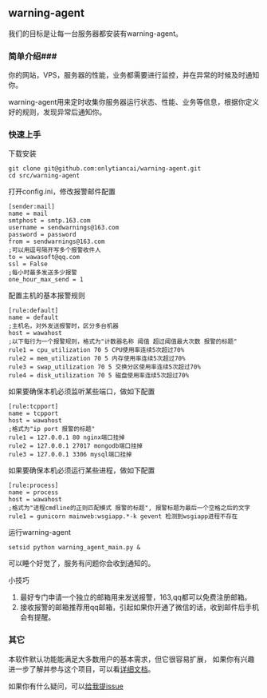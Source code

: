 ## warning-agent

我们的目标是让每一台服务器都安装有warning-agent。

### 简单介绍###

你的网站，VPS，服务器的性能，业务都需要进行监控，并在异常的时候及时通知你。

warning-agent用来定时收集你服务器运行状态、性能、业务等信息，根据你定义好的规则，发现异常后通知你。

### 快速上手

下载安装

    git clone git@github.com:onlytiancai/warning-agent.git
    cd src/warning-agent

打开config.ini，修改报警邮件配置

    [sender:mail]
    name = mail 
    smtphost = smtp.163.com
    username = sendwarnings@163.com
    password = password
    from = sendwarnings@163.com
    ;可以用逗号隔开写多个报警收件人
    to = wawasoft@qq.com
    ssl = False
    ;每小时最多发送多少报警
    one_hour_max_send = 1

配置主机的基本报警规则

    [rule:default]
    name = default
    ;主机名，对外发送报警时，区分多台机器
    host = wawahost
    ;以下每行为一个报警规则，格式为"计数器名称 阈值 超过阈值最大次数 报警的标题"
    rule1 = cpu_utilization 70 5 CPU使用率连续5次超过70%
    rule2 = mem_utilization 70 5 内存使用率连续5次超过70%
    rule3 = swap_utilization 70 5 交换分区使用率连续5次超过70%
    rule4 = disk_utilization 70 5 磁盘使用率连续5次超过70%

如果要确保本机必须监听某些端口，做如下配置

    [rule:tcpport]
    name = tcpport 
    host = wawahost
    ;格式为"ip port 报警的标题"
    rule1 = 127.0.0.1 80 nginx端口挂掉
    rule2 = 127.0.0.1 27017 mongodb端口挂掉
    rule3 = 127.0.0.1 3306 mysql端口挂掉

如果要确保本机必须运行某些进程，做如下配置

    [rule:process]
    name = process 
    host = wawahost
    ;格式为"进程cmdline的正则匹配模式 报警的标题", 报警标题为最后一个空格之后的文字
    rule1 = gunicorn mainweb:wsgiapp.*-k gevent 检测到wsgiapp进程不存在

运行warning-agent

    setsid python warning_agent_main.py &

可以睡个好觉了，服务有问题你会收到通知的。

小技巧

1. 最好专门申请一个独立的邮箱用来发送报警，163,qq都可以免费注册邮箱。
1. 接收报警的邮箱推荐用qq邮箱，引起如果你开通了微信的话，收到邮件后手机会有提醒。


### 其它

本软件默认功能能满足大多数用户的基本需求，但它很容易扩展，
如果你有兴趣进一步了解并参与这个项目，可以看[详细文档](https://github.com/onlytiancai/warning-agent/blob/master/docs/details.md)。

如果你有什么疑问，可以[给我提issue](https://github.com/onlytiancai/warning-agent/issues)
